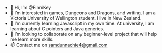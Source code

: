 - 👋 Hi, I’m @FinniKey
- 👀 I’m interested in games, Dungeons and Dragons, and writing. I am a Victoria University of Wellington student. I live in New Zealand.
- 🌱 I’m currently learning Javascript in my own time. At university, I am learning about C pointers and Java generics. 
- 💞️ I’m looking to collaborate on any beginner-level project that will help me learn more skills.
- 📫 Contact me on samdunnachie4@gmail.com

<!---
FinniKey/FinniKey is a ✨ special ✨ repository because its `README.md` (this file) appears on your GitHub profile.
You can click the Preview link to take a look at your changes.
--->
